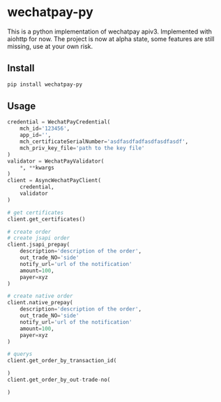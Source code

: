 # wechatpay-py

This is a python implementation of wechatpay apiv3. Implemented with aiohttp for now. The project is now at alpha state, some features are still missing, use at your own risk.

## Install
```sh
pip install wechatpay-py
```

## Usage
```py
credential = WechatPayCredential(
    mch_id='123456',
    app_id='',
    mch_certificateSerialNumber='asdfasdfadfasdfasdfasdf',
    mch_priv_key_file='path to the key file'
)
validator = WechatPayValidator(
    *, **kwargs
)
client = AsyncWechatPayClient(
    credential,
    validator
)

# get certificates
client.get_certificates()

# create order
# create jsapi order
client.jsapi_prepay(
    description='description of the order',
    out_trade_NO='side'
    notify_url='url of the notification'
    amount=100,
    payer=xyz
)

# create native order
client.native_prepay(
    description='description of the order',
    out_trade_NO='side'
    notify_url='url of the notification'
    amount=100,
    payer=xyz
)

# querys
client.get_order_by_transaction_id(

)
client.get_order_by_out-trade-no(

)
```
